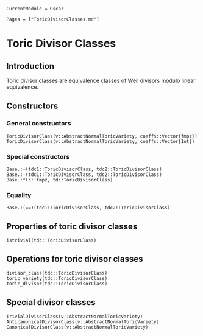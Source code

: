 ```@meta
CurrentModule = Oscar
```

```@contents
Pages = ["ToricDivisorClasses.md"]
```


# Toric Divisor Classes

## Introduction

Toric divisor classes are equivalence classes of Weil divisors modulo linear equivalence.


## Constructors

### General constructors

```@docs
ToricDivisorClass(v::AbstractNormalToricVariety, coeffs::Vector{fmpz})
ToricDivisorClass(v::AbstractNormalToricVariety, coeffs::Vector{Int})
```

### Special constructors

```@docs
Base.:+(tdc1::ToricDivisorClass, tdc2::ToricDivisorClass)
Base.:-(tdc1::ToricDivisorClass, tdc2::ToricDivisorClass)
Base.:*(c::fmpz, td::ToricDivisorClass)
```

### Equality

```@docs
Base.:(==)(tdc1::ToricDivisorClass, tdc2::ToricDivisorClass)
```

## Properties of toric divisor classes

```@docs
istrivial(tdc::ToricDivisorClass)
```

## Operations for toric divisor classes

```@docs
divisor_class(tdc::ToricDivisorClass)
toric_variety(tdc::ToricDivisorClass)
toric_divisor(tdc::ToricDivisorClass)
```

## Special divisor classes

```@docs
TrivialDivisorClass(v::AbstractNormalToricVariety)
AnticanonicalDivisorClass(v::AbstractNormalToricVariety)
CanonicalDivisorClass(v::AbstractNormalToricVariety)
```
